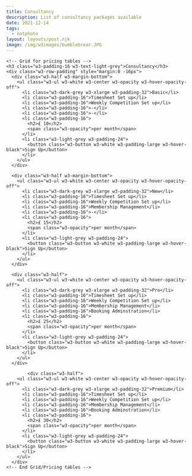 ```yaml
---
title: Consultancy
description: List of consultancy packages available
date: 2021-12-14
tags:
  - notphoto
layout: layouts/post.njk
image: /img/w3images/bumblebrear.JPG
---
```


    <!-- Grid for pricing tables -->
    <h3 class="w3-padding-16 w3-text-light-grey">Consultancy</h3>
    <div class="w3-row-padding" style="margin:0 -16px">
      <div class="w3-half w3-margin-bottom">
        <ul class="w3-ul w3-white w3-center w3-opacity w3-hover-opacity-off">
          <li class="w3-dark-grey w3-xlarge w3-padding-32">Basic</li>
          <li class="w3-padding-16">Timesheet Set up</li>
          <li class="w3-padding-16">Weekly Competition Set up</li>
          <li class="w3-padding-16">-</li>
          <li class="w3-padding-16">-</li>
          <li class="w3-padding-16">
            <h2>£ 10</h2>
            <span class="w3-opacity">per month</span>
          </li>
          <li class="w3-light-grey w3-padding-24">
            <button class="w3-button w3-white w3-padding-large w3-hover-black">Sign Up</button>
          </li>
        </ul>
      </div>

      <div class="w3-half w3-margin-bottom">
        <ul class="w3-ul w3-white w3-center w3-opacity w3-hover-opacity-off">
          <li class="w3-dark-grey w3-xlarge w3-padding-32">New</li>
          <li class="w3-padding-16">Timesheet Set up</li>
          <li class="w3-padding-16">Weekly Competition Set up</li>
          <li class="w3-padding-16">Membership Management</li>
          <li class="w3-padding-16">-</li>
          <li class="w3-padding-16">
            <h2>£ 15</h2>
            <span class="w3-opacity">per month</span>
          </li>
          <li class="w3-light-grey w3-padding-24">
            <button class="w3-button w3-white w3-padding-large w3-hover-black">Sign Up</button>
          </li>
        </ul>
      </div>

      <div class="w3-half">
        <ul class="w3-ul w3-white w3-center w3-opacity w3-hover-opacity-off">
          <li class="w3-dark-grey w3-xlarge w3-padding-32">Pro</li>
          <li class="w3-padding-16">Timesheet Set up</li>
          <li class="w3-padding-16">Weekly Competition Set up</li>
          <li class="w3-padding-16">Membership Management</li>
          <li class="w3-padding-16">Booking Adminstration</li>
          <li class="w3-padding-16">
            <h2>£ 25</h2>
            <span class="w3-opacity">per month</span>
          </li>
          <li class="w3-light-grey w3-padding-24">
            <button class="w3-button w3-white w3-padding-large w3-hover-black">Sign Up</button>
          </li>
        </ul>
      </div>

            <div class="w3-half">
        <ul class="w3-ul w3-white w3-center w3-opacity w3-hover-opacity-off">
          <li class="w3-dark-grey w3-xlarge w3-padding-32">Premium</li>
          <li class="w3-padding-16">Timesheet Set up</li>
          <li class="w3-padding-16">Weekly Competition Set up</li>
          <li class="w3-padding-16">Membership Management</li>
          <li class="w3-padding-16">Booking Adminstration</li>
          <li class="w3-padding-16">
            <h2>£ 30</h2>
            <span class="w3-opacity">per month</span>
          </li>
          <li class="w3-light-grey w3-padding-24">
            <button class="w3-button w3-white w3-padding-large w3-hover-black">Sign Up</button>
          </li>
        </ul>
      </div>
    <!-- End Grid/Pricing tables -->
